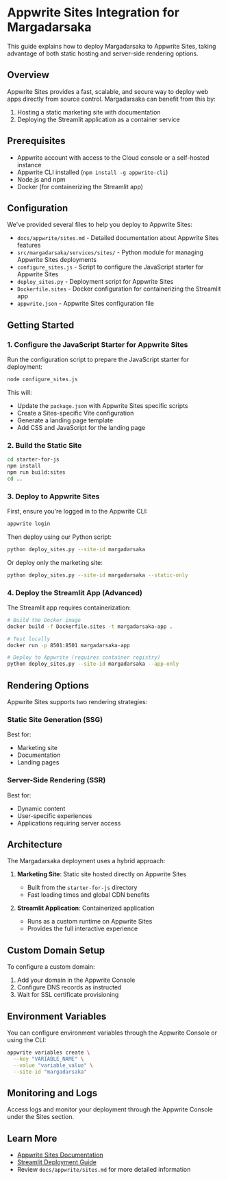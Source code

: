 # Appwrite Sites Integration for Margadarsaka

This guide explains how to deploy Margadarsaka to Appwrite Sites, taking advantage of both static hosting and server-side rendering options.

## Overview

Appwrite Sites provides a fast, scalable, and secure way to deploy web apps directly from source control. Margadarsaka can benefit from this by:

1. Hosting a static marketing site with documentation
2. Deploying the Streamlit application as a container service

## Prerequisites

- Appwrite account with access to the Cloud console or a self-hosted instance
- Appwrite CLI installed (`npm install -g appwrite-cli`)
- Node.js and npm
- Docker (for containerizing the Streamlit app)

## Configuration

We've provided several files to help you deploy to Appwrite Sites:

- `docs/appwrite/sites.md` - Detailed documentation about Appwrite Sites features
- `src/margadarsaka/services/sites/` - Python module for managing Appwrite Sites deployments
- `configure_sites.js` - Script to configure the JavaScript starter for Appwrite Sites
- `deploy_sites.py` - Deployment script for Appwrite Sites
- `Dockerfile.sites` - Docker configuration for containerizing the Streamlit app
- `appwrite.json` - Appwrite Sites configuration file

## Getting Started

### 1. Configure the JavaScript Starter for Appwrite Sites

Run the configuration script to prepare the JavaScript starter for deployment:

```bash
node configure_sites.js
```

This will:
- Update the `package.json` with Appwrite Sites specific scripts
- Create a Sites-specific Vite configuration
- Generate a landing page template
- Add CSS and JavaScript for the landing page

### 2. Build the Static Site

```bash
cd starter-for-js
npm install
npm run build:sites
cd ..
```

### 3. Deploy to Appwrite Sites

First, ensure you're logged in to the Appwrite CLI:

```bash
appwrite login
```

Then deploy using our Python script:

```bash
python deploy_sites.py --site-id margadarsaka
```

Or deploy only the marketing site:

```bash
python deploy_sites.py --site-id margadarsaka --static-only
```

### 4. Deploy the Streamlit App (Advanced)

The Streamlit app requires containerization:

```bash
# Build the Docker image
docker build -f Dockerfile.sites -t margadarsaka-app .

# Test locally
docker run -p 8501:8501 margadarsaka-app

# Deploy to Appwrite (requires container registry)
python deploy_sites.py --site-id margadarsaka --app-only
```

## Rendering Options

Appwrite Sites supports two rendering strategies:

### Static Site Generation (SSG)

Best for:
- Marketing site
- Documentation
- Landing pages

### Server-Side Rendering (SSR)

Best for:
- Dynamic content
- User-specific experiences
- Applications requiring server access

## Architecture

The Margadarsaka deployment uses a hybrid approach:

1. **Marketing Site**: Static site hosted directly on Appwrite Sites
   - Built from the `starter-for-js` directory
   - Fast loading times and global CDN benefits

2. **Streamlit Application**: Containerized application
   - Runs as a custom runtime on Appwrite Sites
   - Provides the full interactive experience

## Custom Domain Setup

To configure a custom domain:

1. Add your domain in the Appwrite Console
2. Configure DNS records as instructed
3. Wait for SSL certificate provisioning

## Environment Variables

You can configure environment variables through the Appwrite Console or using the CLI:

```bash
appwrite variables create \
  --key "VARIABLE_NAME" \
  --value "variable_value" \
  --site-id "margadarsaka"
```

## Monitoring and Logs

Access logs and monitor your deployment through the Appwrite Console under the Sites section.

## Learn More

- [Appwrite Sites Documentation](https://appwrite.io/docs/products/sites)
- [Streamlit Deployment Guide](https://docs.streamlit.io/knowledge-base/deploy)
- Review `docs/appwrite/sites.md` for more detailed information